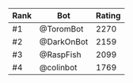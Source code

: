 Rank|Bot|Rating
---|---|---
#1|@ToromBot|2270
#2|@DarkOnBot|2159
#3|@RaspFish|2099
#4|@colinbot|1769
